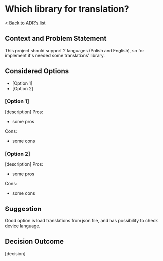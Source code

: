 # Which library for translation?
[< Back to ADR's list](README.md)

## Context and  Problem Statement
This project should support 2 languages (Polish and English), so for implement it's needed some translations' library.

## Considered Options
- [Option 1]
- [Option 2]

### [Option 1]
[description]
Pros:
- some pros

Cons:
- some cons

### [Option 2]
[description]
Pros:
- some pros

Cons:
- some cons

## Suggestion
Good option is load translations from json file, and has possibility to check device language.

## Decision Outcome
[decision]